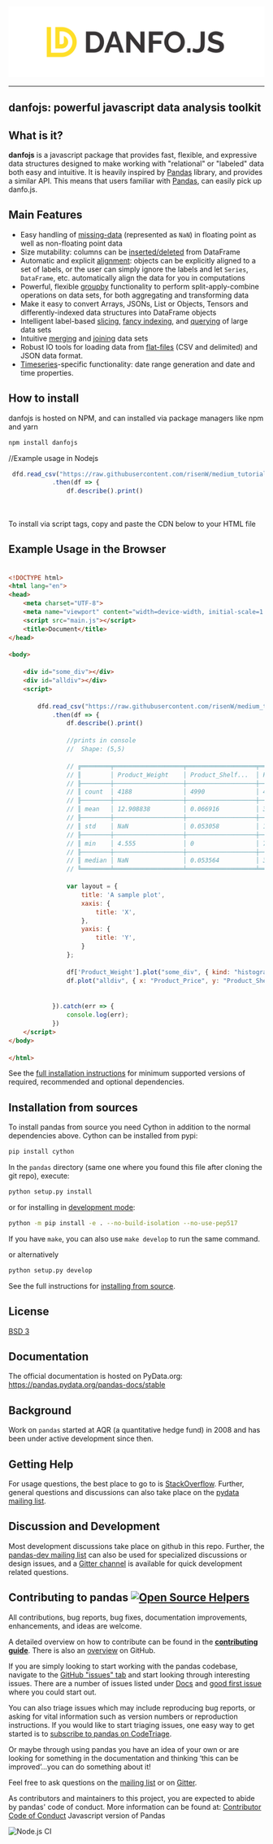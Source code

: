 
<div align="center">
  <img src="logo.png"><br>
</div>

-----------------

## danfojs: powerful javascript data analysis toolkit 

## What is it?

**danfojs** is a javascript package that provides fast, flexible, and expressive data
structures designed to make working with "relational" or "labeled" data both
easy and intuitive. It is heavily inspired by [Pandas](https://pandas.pydata.org/pandas-docs/stable/) library, and provides a similar API. This means that users familiar with [Pandas](https://pandas.pydata.org/pandas-docs/stable/), can easily pick up danfo.js. 

## Main Features

  - Easy handling of [missing-data](https://jsdata.gitbook.io/danfojs/api-reference/dataframe#missing-data-handling) (represented as
    `NaN`) in floating point as well as non-floating point data
  - Size mutability: columns can be [inserted/deleted](https://jsdata.gitbook.io/danfojs/api-reference/dataframe#indexing-iteration) from DataFrame
  - Automatic and explicit [alignment](https://jsdata.gitbook.io/danfojs/api-reference/dataframe#reindexing-selection-label-manipulation): objects can
    be explicitly aligned to a set of labels, or the user can simply
    ignore the labels and let `Series`, `DataFrame`, etc. automatically
    align the data for you in computations
  - Powerful, flexible [groupby](https://jsdata.gitbook.io/danfojs/api-reference/dataframe/danfo.dataframe.groupby) functionality to perform
    split-apply-combine operations on data sets, for both aggregating
    and transforming data
  - Make it easy to convert Arrays, JSONs, List or Objects, Tensors and 
    differently-indexed data structures
    into DataFrame objects
  - Intelligent label-based [slicing](https://jsdata.gitbook.io/danfojs/api-reference/dataframe/danfo.dataframe.loc), [fancy indexing](https://jsdata.gitbook.io/danfojs/api-reference/dataframe/danfo.dataframe.iloc), and [querying](https://jsdata.gitbook.io/danfojs/api-reference/dataframe/danfo.dataframe.query) of
    large data sets
  - Intuitive [merging](https://jsdata.gitbook.io/danfojs/api-reference/merge-and-joins/danfo.merge) and [joining](https://jsdata.gitbook.io/danfojs/api-reference/merge-and-joins/danfo.concat) data
    sets
  - Robust IO tools for loading data from [flat-files](https://jsdata.gitbook.io/danfojs/api-reference/input-output)
    (CSV and delimited) and JSON data format.
  - [Timeseries](https://jsdata.gitbook.io/danfojs/api-reference/series#accessors)-specific functionality: date range
    generation and date and time properties. 


## How to install
danfojs is hosted on NPM, and can installed via package managers like npm and yarn

```sh
npm install danfojs
```

//Example usage in Nodejs

```javascript
 dfd.read_csv("https://raw.githubusercontent.com/risenW/medium_tutorial_notebooks/master/train.csv")
            .then(df => {
                df.describe().print()

          
```

To install via script tags, copy and paste the CDN below to your HTML file

## Example Usage in the Browser

```html

<!DOCTYPE html>
<html lang="en">
<head>
    <meta charset="UTF-8">
    <meta name="viewport" content="width=device-width, initial-scale=1.0">
    <script src="main.js"></script>
    <title>Document</title>
</head>

<body>

    <div id="some_div"></div>
    <div id="alldiv"></div>
    <script>

        dfd.read_csv("https://raw.githubusercontent.com/risenW/medium_tutorial_notebooks/master/train.csv")
            .then(df => {
                df.describe().print()

                //prints in console
                //  Shape: (5,5) 

                // ╔════════╤═══════════════════╤═══════════════════╤═══════════════════╤═══════════════════╤═══════════════════╗
                // ║        │ Product_Weight    │ Product_Shelf...  │ Product_Price     │ Product_Super...  │ Supermarket_O...  ║
                // ╟────────┼───────────────────┼───────────────────┼───────────────────┼───────────────────┼───────────────────╢
                // ║ count  │ 4188              │ 4990              │ 4990              │ 4990              │ 4990              ║
                // ╟────────┼───────────────────┼───────────────────┼───────────────────┼───────────────────┼───────────────────╢
                // ║ mean   │ 12.908838         │ 0.066916          │ 391.803772        │ 6103.52002        │ 2004.783447       ║
                // ╟────────┼───────────────────┼───────────────────┼───────────────────┼───────────────────┼───────────────────╢
                // ║ std    │ NaN               │ 0.053058          │ 119.378259        │ 4447.333835       │ 8.283151          ║
                // ╟────────┼───────────────────┼───────────────────┼───────────────────┼───────────────────┼───────────────────╢
                // ║ min    │ 4.555             │ 0                 │ 78.730003         │ 83.230003         │ 1992              ║
                // ╟────────┼───────────────────┼───────────────────┼───────────────────┼───────────────────┼───────────────────╢
                // ║ median │ NaN               │ 0.053564          │ 393.86            │ 5374.675          │ 2006              ║
                // ╚════════╧═══════════════════╧═══════════════════╧═══════════════════╧═══════════════════╧═══════════════════╝

                var layout = {
                    title: 'A sample plot',
                    xaxis: {
                        title: 'X',
                    },
                    yaxis: {
                        title: 'Y',
                    }
                };

                df['Product_Weight'].plot("some_div", { kind: "histogram" })
                df.plot("alldiv", { x: "Product_Price", y: "Product_Shelf_Visibility", kind: "scatter", mode: 'markers' })


            }).catch(err => {
                console.log(err);
            })
    </script>
</body>

</html>
```


See the [full installation instructions](https://pandas.pydata.org/pandas-docs/stable/install.html#dependencies) for minimum supported versions of required, recommended and optional dependencies.

## Installation from sources
To install pandas from source you need Cython in addition to the normal
dependencies above. Cython can be installed from pypi:

```sh
pip install cython
```

In the `pandas` directory (same one where you found this file after
cloning the git repo), execute:

```sh
python setup.py install
```

or for installing in [development mode](https://pip.pypa.io/en/latest/reference/pip_install.html#editable-installs):


```sh
python -m pip install -e . --no-build-isolation --no-use-pep517
```

If you have `make`, you can also use `make develop` to run the same command.

or alternatively

```sh
python setup.py develop
```

See the full instructions for [installing from source](https://pandas.pydata.org/pandas-docs/stable/install.html#installing-from-source).

## License
[BSD 3](LICENSE)

## Documentation
The official documentation is hosted on PyData.org: https://pandas.pydata.org/pandas-docs/stable

## Background
Work on ``pandas`` started at AQR (a quantitative hedge fund) in 2008 and
has been under active development since then.

## Getting Help

For usage questions, the best place to go to is [StackOverflow](https://stackoverflow.com/questions/tagged/pandas).
Further, general questions and discussions can also take place on the [pydata mailing list](https://groups.google.com/forum/?fromgroups#!forum/pydata).

## Discussion and Development
Most development discussions take place on github in this repo. Further, the [pandas-dev mailing list](https://mail.python.org/mailman/listinfo/pandas-dev) can also be used for specialized discussions or design issues, and a [Gitter channel](https://gitter.im/pydata/pandas) is available for quick development related questions.

## Contributing to pandas [![Open Source Helpers](https://www.codetriage.com/pandas-dev/pandas/badges/users.svg)](https://www.codetriage.com/pandas-dev/pandas)

All contributions, bug reports, bug fixes, documentation improvements, enhancements, and ideas are welcome.

A detailed overview on how to contribute can be found in the **[contributing guide](https://pandas.pydata.org/docs/dev/development/contributing.html)**. There is also an [overview](.github/CONTRIBUTING.md) on GitHub.

If you are simply looking to start working with the pandas codebase, navigate to the [GitHub "issues" tab](https://github.com/pandas-dev/pandas/issues) and start looking through interesting issues. There are a number of issues listed under [Docs](https://github.com/pandas-dev/pandas/issues?labels=Docs&sort=updated&state=open) and [good first issue](https://github.com/pandas-dev/pandas/issues?labels=good+first+issue&sort=updated&state=open) where you could start out.

You can also triage issues which may include reproducing bug reports, or asking for vital information such as version numbers or reproduction instructions. If you would like to start triaging issues, one easy way to get started is to [subscribe to pandas on CodeTriage](https://www.codetriage.com/pandas-dev/pandas).

Or maybe through using pandas you have an idea of your own or are looking for something in the documentation and thinking ‘this can be improved’...you can do something about it!

Feel free to ask questions on the [mailing list](https://groups.google.com/forum/?fromgroups#!forum/pydata) or on [Gitter](https://gitter.im/pydata/pandas).

As contributors and maintainers to this project, you are expected to abide by pandas' code of conduct. More information can be found at: [Contributor Code of Conduct](https://github.com/pandas-dev/pandas/blob/master/.github/CODE_OF_CONDUCT.md)
Javascript version of Pandas

![Node.js CI](https://github.com/opensource9ja/danfojs/workflows/Node.js%20CI/badge.svg?branch=master)
